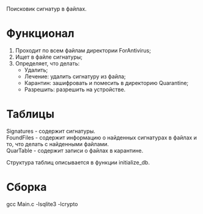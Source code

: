 Поисковик сигнатур в файлах.

# Функционал
1. Проходит по всем файлам директории ForAntivirus;
2. Ищет в файле сигнатуры;
3. Определяет, что делать:
	- Удалить;
	- Лечение: удалить сигнатуру из файла;
	- Карантин: зашифровать и помесить в директорию Quarantine;
	- Разрешить: разрешить на устройстве.

# Таблицы
Signatures - содержит сигнатуры.\
FoundFiles - содержит информацию о найденных сигнатурах в файлах и то, что делать с найденными файлами.\
QuarTable - содержит записи о файлах в карантине.

Структура таблиц описывается в функции initialize_db.

# Сборка
gcc Main.c -lsqlite3 -lcrypto
